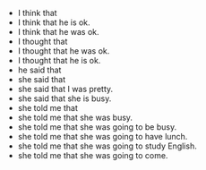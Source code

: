- I think that
- I think that he is ok.
- I think that he was ok.
- I thought that
- I thought that he was ok.
- I thought that he is ok.
- he said that
- she said that
- she said that I was pretty.
- she said that she is busy.
- she told me that
- she told me that she was busy.
- she told me that she was going to be busy.
- she told me that she was going to have lunch.
- she told me that she was going to study English.
- she told me that she was going to come.

